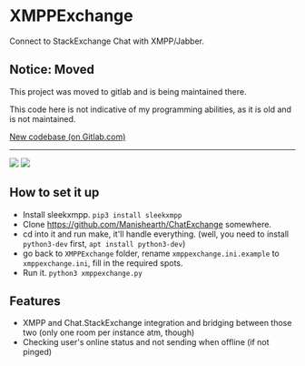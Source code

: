 # XMPPExchange
Connect to StackExchange Chat with XMPP/Jabber.

## Notice: Moved

This project was moved to gitlab and is being maintained there.

This code here is not indicative of my programming abilities, as it is old and is not maintained.

[New codebase (on Gitlab.com)](https://gitlab.com/aoz/XMPPExchange)

---

![](https://s.ave.zone/dcf.PNG) ![](https://s.ave.zone/4ce.png)

## How to set it up
- Install sleekxmpp. `pip3 install sleekxmpp`
- Clone https://github.com/Manishearth/ChatExchange somewhere.
- cd into it and run make, it'll handle everything. (well, you need to install `python3-dev` first, `apt install python3-dev`)
- go back to `XMPPExchange` folder, rename `xmppexchange.ini.example` to `xmppexchange.ini`, fill in the required spots.
- Run it. `python3 xmppexchange.py`

## Features
- XMPP and Chat.StackExchange integration and bridging between those two (only one room per instance atm, though)
- Checking user's online status and not sending when offline (if not pinged)
